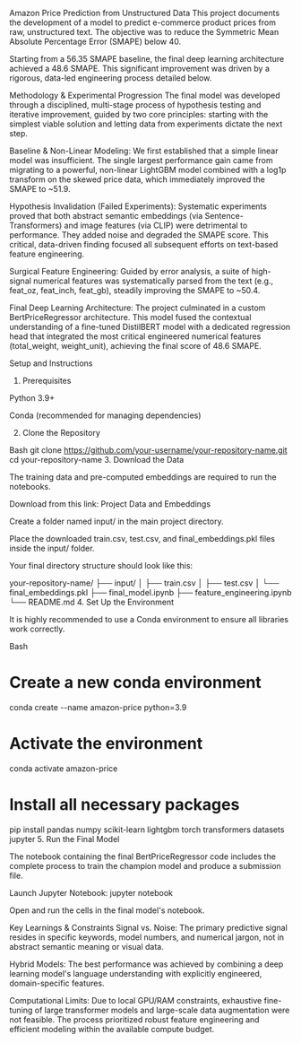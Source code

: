 Amazon Price Prediction from Unstructured Data
This project documents the development of a model to predict e-commerce product prices from raw, unstructured text. The objective was to reduce the Symmetric Mean Absolute Percentage Error (SMAPE) below 40.

Starting from a 56.35 SMAPE baseline, the final deep learning architecture achieved a 48.6 SMAPE. This significant improvement was driven by a rigorous, data-led engineering process detailed below.

Methodology & Experimental Progression
The final model was developed through a disciplined, multi-stage process of hypothesis testing and iterative improvement, guided by two core principles: starting with the simplest viable solution and letting data from experiments dictate the next step.

Baseline & Non-Linear Modeling: We first established that a simple linear model was insufficient. The single largest performance gain came from migrating to a powerful, non-linear LightGBM model combined with a log1p transform on the skewed price data, which immediately improved the SMAPE to ~51.9.

Hypothesis Invalidation (Failed Experiments): Systematic experiments proved that both abstract semantic embeddings (via Sentence-Transformers) and image features (via CLIP) were detrimental to performance. They added noise and degraded the SMAPE score. This critical, data-driven finding focused all subsequent efforts on text-based feature engineering.

Surgical Feature Engineering: Guided by error analysis, a suite of high-signal numerical features was systematically parsed from the text (e.g., feat_oz, feat_inch, feat_gb), steadily improving the SMAPE to ~50.4.

Final Deep Learning Architecture: The project culminated in a custom BertPriceRegressor architecture. This model fused the contextual understanding of a fine-tuned DistilBERT model with a dedicated regression head that integrated the most critical engineered numerical features (total_weight, weight_unit), achieving the final score of 48.6 SMAPE.

Setup and Instructions
1. Prerequisites

Python 3.9+

Conda (recommended for managing dependencies)

2. Clone the Repository

Bash
git clone https://github.com/your-username/your-repository-name.git
cd your-repository-name
3. Download the Data

The training data and pre-computed embeddings are required to run the notebooks.

Download from this link: Project Data and Embeddings

Create a folder named input/ in the main project directory.

Place the downloaded train.csv, test.csv, and final_embeddings.pkl files inside the input/ folder.

Your final directory structure should look like this:

your-repository-name/
├── input/
│   ├── train.csv
│   ├── test.csv
│   └── final_embeddings.pkl
├── final_model.ipynb
├── feature_engineering.ipynb
└── README.md
4. Set Up the Environment

It is highly recommended to use a Conda environment to ensure all libraries work correctly.

Bash
# Create a new conda environment
conda create --name amazon-price python=3.9

# Activate the environment
conda activate amazon-price

# Install all necessary packages
pip install pandas numpy scikit-learn lightgbm torch transformers datasets jupyter
5. Run the Final Model

The notebook containing the final BertPriceRegressor code includes the complete process to train the champion model and produce a submission file.

Launch Jupyter Notebook: jupyter notebook

Open and run the cells in the final model's notebook.

Key Learnings & Constraints
Signal vs. Noise: The primary predictive signal resides in specific keywords, model numbers, and numerical jargon, not in abstract semantic meaning or visual data.

Hybrid Models: The best performance was achieved by combining a deep learning model's language understanding with explicitly engineered, domain-specific features.

Computational Limits: Due to local GPU/RAM constraints, exhaustive fine-tuning of large transformer models and large-scale data augmentation were not feasible. The process prioritized robust feature engineering and efficient modeling within the available compute budget.